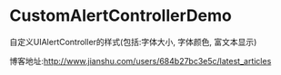 # CustomAlertControllerDemo
自定义UIAlertController的样式(包括:字体大小, 字体颜色, 富文本显示)

博客地址:http://www.jianshu.com/users/684b27bc3e5c/latest_articles